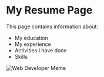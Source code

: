 # My Resume Page

This page contains information about:
  * My education
  * My experience
  * Activities I have done
  * Skills

![Web Developer Meme](https://preview.redd.it/261msy19j8f41.jpg?width=640&crop=smart&auto=webp&s=eba6fdf505b5d5ff6e987e93d30c55788e9cbb44)

